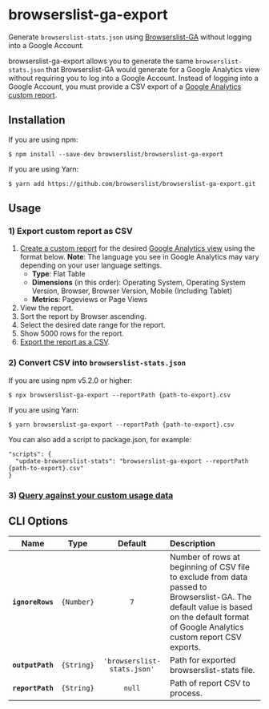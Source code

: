 # browserslist-ga-export
Generate `browserslist-stats.json` using [Browserslist-GA](https://github.com/browserslist/browserslist-ga) without logging into a Google Account.

browserslist-ga-export allows you to generate the same `browserslist-stats.json` that Browserslist-GA would generate for a Google Analytics view without requiring you to log into a Google Account. Instead of logging into a Google Account, you must provide a CSV export of a [Google Analytics custom report](https://support.google.com/analytics/answer/1151300?hl=en).

## Installation

If you are using npm:

```
$ npm install --save-dev browserslist/browserslist-ga-export
```

If you are using Yarn:

```
$ yarn add https://github.com/browserslist/browserslist-ga-export.git
```

## Usage

### 1) Export custom report as CSV

1. [Create a custom report](https://support.google.com/analytics/answer/1151300?hl=en) for the desired [Google Analytics view](https://support.google.com/analytics/answer/2649553?hl=en) using the format below. **Note**: The language you see in Google Analytics may vary depending on your user language settings.
    - **Type**: Flat Table
    - **Dimensions** (in this order): Operating System, Operating System Version, Browser, Browser Version, Mobile (Including Tablet)
    - **Metrics**: Pageviews or Page Views
2. View the report.
3. Sort the report by Browser ascending.
4. Select the desired date range for the report.
5. Show 5000 rows for the report.
6. [Export the report as a CSV](https://support.google.com/analytics/answer/1038573?hl=en).

### 2) Convert CSV into `browserslist-stats.json`

If you are using npm v5.2.0 or higher:

```
$ npx browserslist-ga-export --reportPath {path-to-export}.csv
```

If you are using Yarn:

```
$ yarn browserslist-ga-export --reportPath {path-to-export}.csv
```

You can also add a script to package.json, for example:

```
"scripts": {
  "update-browserslist-stats": "browserslist-ga-export --reportPath {path-to-export}.csv"
}
```

### 3) [Query against your custom usage data](https://github.com/browserslist/browserslist#custom-usage-data)

## CLI Options

|Name|Type|Default|Description|
|:--:|:--:|:-----:|:----------|
|**`ignoreRows`**|`{Number}`|`7`|Number of rows at beginning of CSV file to exclude from data passed to Browserslist-GA. The default value is based on the default format of Google Analytics custom report CSV exports.|
|**`outputPath`** |`{String}`|`'browserslist-stats.json'`|Path for exported browserslist-stats file.|
|**`reportPath`**|`{String}`|`null`|Path of report CSV to process.|
